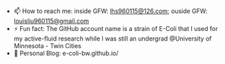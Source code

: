 - 📫 How to reach me: inside GFW: lhs960115@126.com; ouside GFW: louisliu960115@gmail.com
- ⚡ Fun fact: The GitHub account name is a strain of E-Coli that I used for my active-fluid research while I was still an undergrad @University of Minnesota - Twin Cities
- 👀 Personal Blog: e-coli-bw.github.io/
